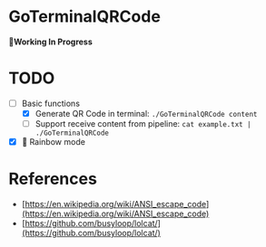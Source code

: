 # GoTerminalQRCode

:construction: ​**Working In Progress**

# TODO
- [ ] Basic functions
  - [x] Generate QR Code in terminal: `./GoTerminalQRCode content`
  - [ ] Support receive content from pipeline: `cat example.txt | ./GoTerminalQRCode`
- [x] :rainbow: Rainbow mode

# References
- [https://en.wikipedia.org/wiki/ANSI_escape_code](https://en.wikipedia.org/wiki/ANSI_escape_code)
- [https://github.com/busyloop/lolcat/](https://github.com/busyloop/lolcat/)

